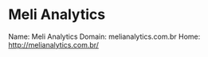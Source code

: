 
# Meli Analytics 

Name: Meli Analytics 
Domain: melianalytics.com.br
Home: http://melianalytics.com.br/
